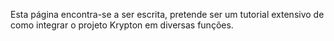 Esta página encontra-se a ser escrita, pretende ser um tutorial extensivo de como integrar o projeto Krypton em diversas funções.
